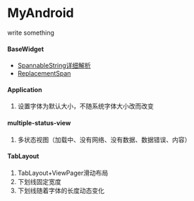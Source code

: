 # MyAndroid
write something

#### BaseWidget
- [SpannableString详细解析](https://www.jianshu.com/p/472fd3e32324)
- [ReplacementSpan](https://blog.csdn.net/u012735483/article/details/52902047)

#### Application
1. 设置字体为默认大小，不随系统字体大小改而改变

#### multiple-status-view
1. 多状态视图（加载中、没有网络、没有数据、数据错误、内容）

#### TabLayout
1. TabLayout+ViewPager滑动布局
2. 下划线固定宽度
3. 下划线随着字体的长度动态变化

